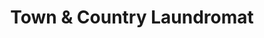 ---
title: "Town & Country Laundromat"
url: /chapel-hill/town-and-country-laundromat/
shop: laundry
---